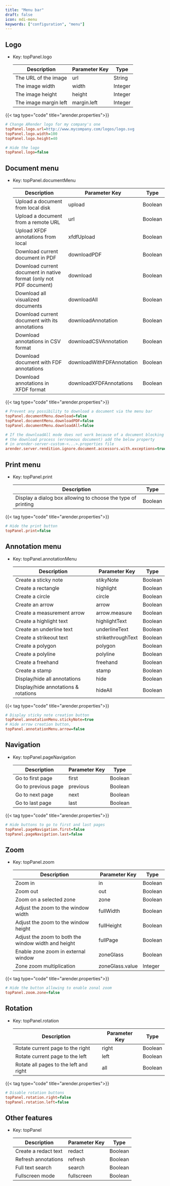 ```yaml
---
title: "Menu bar"
draft: false
icon: mdi-menu
keywords: ["configuration", "menu"]
---
```


## Logo

- Key: topPanel.logo

    | Description           | Parameter Key | Type    |
    | --------------------- | ------------- | ------- |
    | The URL of the image  | url           | String  |
    | The image width       | width         | Integer |
    | The image height      | height        | Integer |
    | The image margin left | margin.left   | Integer |

{{< tag type="code" title="arender.properties">}}

```cfg
# Change ARender logo for my company's one
topPanel.logo.url=http://www.mycompany.com/logos/logo.svg
topPanel.logo.width=100
topPanel.logo.height=40

# Hide the logo
topPanel.logo=false
```


## Document menu

- Key: topPanel.documentMenu

    | Description                                                        | Parameter Key             | Type    |
    | ------------------------------------------------------------------ | ------------------------- | ------- |
    | Upload a document from local disk                                  | upload                    | Boolean |
    | Upload a document from a remote URL                                | url                       | Boolean |
    | Upload XFDF annotations from local                                 | xfdfUpload                | Boolean |
    | Download current document in PDF                                   | downloadPDF               | Boolean |
    | Download current document in native format (only not PDF document) | download                  | Boolean |
    | Download all visualized documents                                  | downloadAll               | Boolean |
    | Download current document with its annotations                     | downloadAnnotation        | Boolean |
    | Download annotations in CSV format                                 | downloadCSVAnnotation     | Boolean |
    | Download document with FDF annotations                             | downloadWithFDFAnnotation | Boolean |
    | Download annotations in XFDF format                                | downloadXFDFAnnotations   | Boolean |

{{< tag type="code" title="arender.properties">}}

```cfg
# Prevent any possibility to download a document via the menu bar
topPanel.documentMenu.download=false
topPanel.documentMenu.downloadPDF=false
topPanel.documentMenu.downloadAll=false

# If the downloadAll mode does not work because of a document blocking
# the download process (erroneous document) add the below property
# in arender-server-custom-<...>.properties file
arender.server.rendition.ignore.document.accessors.with.exceptions=true
```


## Print menu

- Key: topPanel.print

    | Description                                                  | Type    |
    | ------------------------------------------------------------ | ------- |
    | Display a dialog box allowing to choose the type of printing | Boolean |

{{< tag type="code" title="arender.properties">}}

```cfg
# Hide the print button
topPanel.print=false
```


## Annotation menu

- Key: topPanel.annotationMenu

    | Description                          | Parameter Key     | Type    |
    | ------------------------------------ | ----------------- | ------- |
    | Create a sticky note                 | stikyNote         | Boolean |
    | Create a rectangle                   | highlight         | Boolean |
    | Create a circle                      | circle            | Boolean |
    | Create an arrow                      | arrow             | Boolean |
    | Create a measurement arrow           | arrow.measure     | Boolean |
    | Create a highlight text              | highlightText     | Boolean |
    | Create an underline text             | underlineText     | Boolean |
    | Create a strikeout text              | strikethroughText | Boolean |
    | Create a polygon                     | polygon           | Boolean |
    | Create a polyline                    | polyline          | Boolean |
    | Create a freehand                    | freehand          | Boolean |
    | Create a stamp                       | stamp             | Boolean |
    | Display/hide all annotations         | hide              | Boolean |
    | Display/hide annotations & rotations | hideAll           | Boolean |

{{< tag type="code" title="arender.properties">}}

```cfg
# Display sticky note creation button
topPanel.annotationMenu.stickyNote=true
# Hide arrow creation button,
topPanel.annotationMenu.arrow=false
```


## Navigation

- Key: topPanel.pageNavigation

    | Description         | Parameter Key | Type    |
    | ------------------- | ------------- | ------- |
    | Go to first page    | first         | Boolean |
    | Go to previous page | previous      | Boolean |
    | Go to next page     | next          | Boolean |
    | Go to last page     | last          | Boolean |

{{< tag type="code" title="arender.properties">}}

```cfg
# Hide buttons to go to first and last pages
topPanel.pageNavigation.first=false
topPanel.pageNavigation.last=false
```


## Zoom

- Key: topPanel.zoom

    | Description                                         | Parameter Key   | Type    |
    | --------------------------------------------------- | --------------- | ------- |
    | Zoom in                                             | in              | Boolean |
    | Zoom out                                            | out             | Boolean |
    | Zoom on a selected zone                             | zone            | Boolean |
    | Adjust the zoom to the window width                 | fullWidth       | Boolean |
    | Adjust the zoom to the window height                | fullHeight      | Boolean |
    | Adjust the zoom to both the window width and height | fullPage        | Boolean |
    | Enable zone zoom in external window                 | zoneGlass       | Boolean |
    | Zone zoom multiplication                            | zoneGlass.value | Integer |

{{< tag type="code" title="arender.properties">}}

```cfg
# Hide the button allowing to enable zonal zoom
topPanel.zoom.zone=false
```


## Rotation

- Key: topPanel.rotation

    | Description                            | Parameter Key | Type    |
    | -------------------------------------- | ------------- | ------- |
    | Rotate current page to the right       | right         | Boolean |
    | Rotate current page to the left        | left          | Boolean |
    | Rotate all pages to the left and right | all           | Boolean |

{{< tag type="code" title="arender.properties">}}

```cfg
# Disable rotation buttons
topPanel.rotation.right=false
topPanel.rotation.left=false
```


## Other features

- Key: topPanel

    | Description              | Parameter Key | Type    |
    | ------------------------ | ------------- | ------- |
    | Create a redact text     | redact        | Boolean |
    | Refresh annotations      | refresh       | Boolean |
    | Full text search         | search        | Boolean |
    | Fullscreen mode          | fullscreen    | Boolean |
